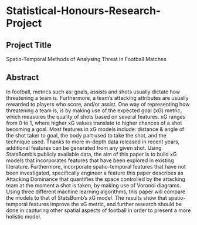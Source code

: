 # Statistical-Honours-Research-Project

## Project Title
Spatio-Temporal Methods of Analysing Threat in Football Matches

## Abstract
In football, metrics such as: goals, assists and shots usually dictate how
threatening a team is. Furthermore, a team’s attacking attributes are usually
rewarded to players who score, and/or assist. One way of representing how
threatening a team is, is by making use of the expected goal (xG) metric,
which measures the quality of shots based on several features. xG ranges
from 0 to 1, where higher xG values translate to higher chances of a shot
becoming a goal. Most features in xG models include: distance & angle of the
shot taker to goal, the body part used to take the shot, and the technique used.
Thanks to more in-depth data released in recent years, additional features can
be generated from any given shot. Using StatsBomb’s publicly available data,
the aim of this paper is to build xG models that incorporates features that have
been explored in existing literature. Furthermore, incorporate spatio-temporal
features that have not been investigated, specifically engineer a feature this
paper describes as Attacking Dominance that quantifies the space controlled
by the attacking team at the moment a shot is taken, by making use of Voronoi
diagrams. Using three different machine learning algorithms, this paper will
compare the models to that of StatsBomb’s xG model. The results show that
spatio-temporal features improve the xG metric, and further research should
be done in capturing other spatial aspects of football in order to present a
more holistic model.
